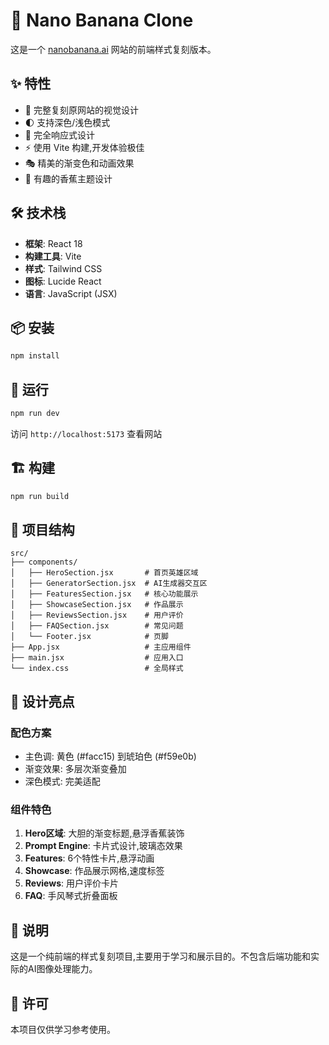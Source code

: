 # 🍌 Nano Banana Clone

这是一个 [nanobanana.ai](https://nanobanana.ai/) 网站的前端样式复刻版本。

## ✨ 特性

- 🎨 完整复刻原网站的视觉设计
- 🌓 支持深色/浅色模式
- 📱 完全响应式设计
- ⚡ 使用 Vite 构建,开发体验极佳
- 🎭 精美的渐变色和动画效果
- 🍌 有趣的香蕉主题设计

## 🛠️ 技术栈

- **框架**: React 18
- **构建工具**: Vite
- **样式**: Tailwind CSS
- **图标**: Lucide React
- **语言**: JavaScript (JSX)

## 📦 安装

```bash
npm install
```

## 🚀 运行

```bash
npm run dev
```

访问 `http://localhost:5173` 查看网站

## 🏗️ 构建

```bash
npm run build
```

## 📁 项目结构

```
src/
├── components/
│   ├── HeroSection.jsx       # 首页英雄区域
│   ├── GeneratorSection.jsx  # AI生成器交互区
│   ├── FeaturesSection.jsx   # 核心功能展示
│   ├── ShowcaseSection.jsx   # 作品展示
│   ├── ReviewsSection.jsx    # 用户评价
│   ├── FAQSection.jsx        # 常见问题
│   └── Footer.jsx            # 页脚
├── App.jsx                   # 主应用组件
├── main.jsx                  # 应用入口
└── index.css                 # 全局样式
```

## 🎨 设计亮点

### 配色方案
- 主色调: 黄色 (#facc15) 到琥珀色 (#f59e0b)
- 渐变效果: 多层次渐变叠加
- 深色模式: 完美适配

### 组件特色
1. **Hero区域**: 大胆的渐变标题,悬浮香蕉装饰
2. **Prompt Engine**: 卡片式设计,玻璃态效果
3. **Features**: 6个特性卡片,悬浮动画
4. **Showcase**: 作品展示网格,速度标签
5. **Reviews**: 用户评价卡片
6. **FAQ**: 手风琴式折叠面板

## 📝 说明

这是一个纯前端的样式复刻项目,主要用于学习和展示目的。不包含后端功能和实际的AI图像处理能力。

## 📄 许可

本项目仅供学习参考使用。
